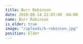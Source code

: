 ```yaml
---
title: Burr Robinson
date: 2018-08-14 22:07:00 -04:00
name: Burr Robinson
is_elder: true
image: "/uploads/b-robinson.jpg"
position: Elder
---
```


